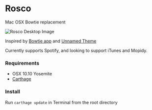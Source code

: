 # Rosco
Mac OSX Bowtie replacement

![Rosco Desktop Image](http://i.imgur.com/6h0KF3f.jpg)

Inspired by [Bowtie app](http://bowtieapp.com) and [Unnamed Theme](http://beautifulblood.deviantart.com/art/Unnamed-255040591)

Currently supports Spotify, and looking to support iTunes and Mopidy.


### Requirements
* OSX 10.10 Yosemite
* [Carthage](https://github.com/Carthage/Carthage)

### Install
Run `carthage update` in Terminal from the root directory

